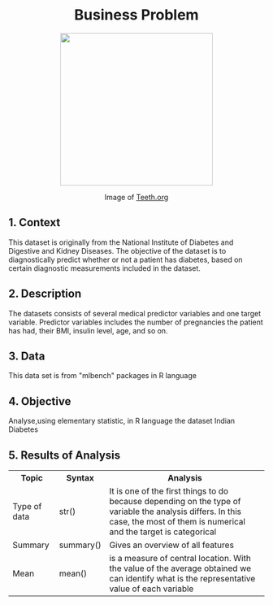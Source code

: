 <h1 align="center"> Business Problem </h1>

<figure>
  <p align="center">
   <img src="https://www.teeth.org.au/ADA/media/Teeth_org_au/page-images/GettyImages-1256008847-Copy.jpg" height="300">
   <figcaption style="text-align: center;">Image of <a href="https://www.teeth.org.au/sugar">Teeth.org</a></figcaption>
</figure>

<h2> 1.  Context </h2>
<p> This dataset is originally from the National Institute of Diabetes and Digestive and Kidney Diseases. The objective of the dataset is to diagnostically predict whether or not a patient has diabetes, based on certain diagnostic measurements included in the dataset.</p> 

<h2> 2.  Description </h2>
<p> The datasets consists of several medical predictor variables and one target variable. Predictor variables includes the number of pregnancies the patient has had, their BMI, insulin level, age, and so on.</p>

<h2>3.  Data </h2>
<p> This data set is from "mlbench" packages in R language </p>

<h2>4.  Objective </h2>
<p> Analyse,using elementary statistic,  in R language the dataset  Indian Diabetes </p>

<h2>5.  Results of Analysis </h2>

 <table>
  <tr>
    <th> Topic </th>
    <th> Syntax</th>
    <th> Analysis </th>
  </tr>
  <tr>
    <td>Type of data</td>
    <td>str() </td>
    <td> It is one of the first things to do because depending on the type of variable the analysis differs. In this case, the most of them is numerical and the target is categorical</td>
    <tr>
      <tr>
    <td>Summary</td>
    <td>summary()</td>
    <td>Gives an overview of all features</td>
    <tr>
     <td>Mean</td>
    <td>mean()</td>
    <td>is a measure of central location. With the value of the average obtained we can identify what is the representative value of each variable </td>
    <tr>
  </tr>
</table>
